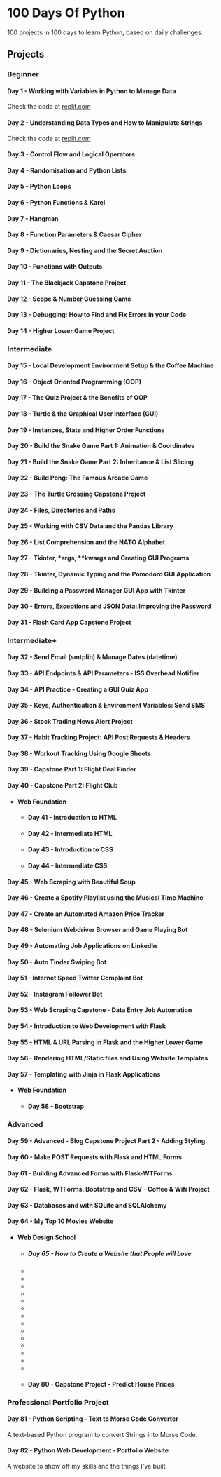 # 100 Days Of Python

100 projects in 100 days to learn Python, based on daily challenges.

## Projects

### Beginner

#### Day 1 - Working with Variables in Python to Manage Data
Check the code at [replit.com](https://replit.com/@cinthiafontoura/band-name-generator-start#main.py)
#### Day 2 - Understanding Data Types and How to Manipulate Strings
Check the code at [replit.com](https://replit.com/@cinthiafontoura/tip-calculator)
#### Day 3 - Control Flow and Logical Operators
#### Day 4 - Randomisation and Python Lists
#### Day 5 - Python Loops
#### Day 6 - Python Functions & Karel
#### Day 7 - Hangman
#### Day 8 - Function Parameters & Caesar Cipher
#### Day 9 - Dictionaries, Nesting and the Secret Auction
#### Day 10 - Functions with Outputs
#### Day 11 - The Blackjack Capstone Project
#### Day 12 - Scope & Number Guessing Game
#### Day 13 - Debugging: How to Find and Fix Errors in your Code
#### Day 14 - Higher Lower Game Project
 
 ### Intermediate
 
#### Day 15 - Local Development Environment Setup & the Coffee Machine
#### Day 16 - Object Oriented Programming (OOP)
#### Day 17 - The Quiz Project & the Benefits of OOP
#### Day 18 - Turtle & the Graphical User Interface (GUI)
#### Day 19 - Instances, State and Higher Order Functions
#### Day 20 - Build the Snake Game Part 1: Animation & Coordinates
#### Day 21 - Build the Snake Game Part 2: Inheritance & List Slicing
#### Day 22 - Build Pong: The Famous Arcade Game
#### Day 23 - The Turtle Crossing Capstone Project
#### Day 24 - Files, Directories and Paths
#### Day 25 - Working with CSV Data and the Pandas Library
#### Day 26 - List Comprehension and the NATO Alphabet
#### Day 27 - Tkinter, *args, **kwargs and Creating GUI Programs
#### Day 28 - Tkinter, Dynamic Typing and the Pomodoro GUI Application
#### Day 29 - Building a Password Manager GUI App with Tkinter
#### Day 30 - Errors, Exceptions and JSON Data: Improving the Password
#### Day 31 - Flash Card App Capstone Project

### Intermediate+

#### Day 32 - Send Email (smtplib) & Manage Dates (datetime)
#### Day 33 - API Endpoints & API Parameters - ISS Overhead Notifier
#### Day 34 - API Practice - Creating a GUI Quiz App
#### Day 35 - Keys, Authentication & Environment Variables: Send SMS
#### Day 36 - Stock Trading News Alert Project
#### Day 37 - Habit Tracking Project: API Post Requests & Headers
#### Day 38 - Workout Tracking Using Google Sheets
#### Day 39 - Capstone Part 1: Flight Deal Finder
#### Day 40 - Capstone Part 2: Flight Club
- #### Web Foundation
  - #### Day 41 - Introduction to HTML
  - #### Day 42 - Intermediate HTML
  - ####  Day 43 - Introduction to CSS
  - #### Day 44 - Intermediate CSS
#### Day 45 - Web Scraping with Beautiful Soup
#### Day 46 - Create a Spotify Playlist using the Musical Time Machine
#### Day 47 - Create an Automated Amazon Price Tracker
#### Day 48 - Selenium Webdriver Browser and Game Playing Bot
#### Day 49 - Automating Job Applications on LinkedIn
#### Day 50 - Auto Tinder Swiping Bot
#### Day 51 - Internet Speed Twitter Complaint Bot
#### Day 52 - Instagram Follower Bot
#### Day 53 - Web Scraping Capstone - Data Entry Job Automation
#### Day 54 - Introduction to Web Development with Flask
#### Day 55 - HTML & URL Parsing in Flask and the Higher Lower Game
#### Day 56 - Rendering HTML/Static files and Using Website Templates
#### Day 57 - Templating with Jinja in Flask Applications
- #### Web Foundation
  - #### Day 58 - Bootstrap

### Advanced

#### Day 59 - Advanced - Blog Capstone Project Part 2 - Adding Styling
#### Day 60 - Make POST Requests with Flask and HTML Forms
#### Day 61 - Building Advanced Forms with Flask-WTForms
#### Day 62 - Flask, WTForms, Bootstrap and CSV - Coffee & Wifi Project
#### Day 63 - Databases and with SQLite and SQLAlchemy
#### Day 64 - My Top 10 Movies Website
- #### Web Design School 
  - ##### Day 65 - How to Create a Website that People will Love
  - 
  - 
  - 
  - 
  - 
  - 
  - 
  - 
  - 
  - 
  - 
  - 
  - 
  - 
  - #### Day 80 - Capstone Project - Predict House Prices
  
### Professional Portfolio Project

#### Day 81 - Python Scripting - Text to Morse Code Converter
  A text-based Python program to convert Strings into Morse Code.
#### Day 82 - Python Web Development - Portfolio Website
  A website to show off my skills and the things I've built.
<!-- ####
####
####
####
####
####
####
####
####
####
####
####
####
####
####
####
####
####
####
####
####
####
####
####
####
####
####
####
####
####
####
####
####
####
####
####
####
####
####
####
####
####
####
####
####
####
####
####
####
####
####
####
####
####
####
#### -->
 
 
 
 
 
 
 
 
 
 
 
 
 
 
 
 
 
 
 
 
 
 
 
 
 
 
 
 
 
 
 
 
 
 
 
 
 
 
 
 
 
 
 
 
 
 
 
 
 
 
 
 
 
 
 
 
 
 
 
 
 
 
 
 
 
 
 
 
 
 
 
 
 
 
 
 
 
 
 
 
